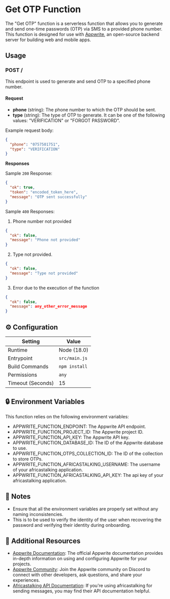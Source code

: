 # Get OTP Function

The "Get OTP" function is a serverless function that allows you to generate and send one-time passwords (OTP) via SMS to a provided phone number. This function is designed for use with [Appwrite](https://appwrite.io/), an open-source backend server for building web and mobile apps.

## Usage

### POST /

This endpoint is used to generate and send OTP to a specified phone number.

#### Request

- **phone** (string): The phone number to which the OTP should be sent.
- **type** (string): The type of OTP to generate. It can be one of the following values: "VERIFICATION" or "FORGOT PASSWORD".

Example request body:

```json
{
  "phone": "0757501751",
  "type": "VERIFICATION"
}
```

**Responses**

Sample `200` Response:

```json
{
  "ok": true,
  "token": "encoded_token_here",
  "message": "OTP sent successfully"
}
```

Sample `400` Responses:

1. Phone number not provided

```json
{
  "ok": false,
  "message": "Phone not provided"
}
```

2. Type not provided.

```json
{
  "ok": false,
  "message": "Type not provided"
}
```

3. Error due to the execution of the function

```json
{
  "ok": false,
  "message": any_other_error_message
}
```

## ⚙️ Configuration

| Setting           | Value         |
| ----------------- | ------------- |
| Runtime           | Node (18.0)   |
| Entrypoint        | `src/main.js` |
| Build Commands    | `npm install` |
| Permissions       | `any`         |
| Timeout (Seconds) | 15            |

## 🔒 Environment Variables

This function relies on the following environment variables:

- APPWRITE_FUNCTION_ENDPOINT: The Appwrite API endpoint.
- APPWRITE_FUNCTION_PROJECT_ID: The Appwrite project ID.
- APPWRITE_FUNCTION_API_KEY: The Appwrite API key.
- APPWRITE_FUNCTION_DATABASE_ID: The ID of the Appwrite database to use.
- APPWRITE_FUNCTION_OTPS_COLLECTION_ID: The ID of the collection to store OTPs.
- APPWRITE_FUNCTION_AFRICASTALKING_USERNAME: The username of your africastalking application.
- APPWRITE_FUNCTION_AFRICASTALKING_API_KEY: The api key of your africastalking application.

## 📝 Notes

- Ensure that all the environment variables are properly set without any naming inconsistencies.
- This is to be used to verify the identity of the user when recovering the password and verifying their identity during onboarding.


## 📖 Additional Resources

- [Appwrite Documentation](https://appwrite.io/docs): The official Appwrite documentation provides in-depth information on using and configuring Appwrite for your projects.
- [Appwrite Community](https://appwrite.io/discord): Join the Appwrite community on Discord to connect with other developers, ask questions, and share your experiences.
- [Africastalking API Documentation](https://developers.africastalking.com/docs/sms/overview): If you're using africastalking for sending messages, you may find their API documentation helpful.

